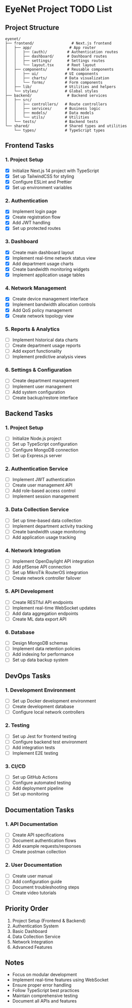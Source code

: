 # EyeNet Project TODO List

## Project Structure
```
eyenet/
├── frontend/                 # Next.js frontend
│   ├── app/                 # App router
│   │   ├── (auth)/         # Authentication routes
│   │   ├── dashboard/      # Dashboard routes
│   │   ├── settings/       # Settings routes
│   │   └── layout.tsx      # Root layout
│   ├── components/         # Reusable components
│   │   ├── ui/            # UI components
│   │   ├── charts/        # Data visualization
│   │   └── forms/         # Form components
│   ├── lib/               # Utilities and helpers
│   └── styles/            # Global styles
├── backend/                # Backend services
│   ├── src/
│   │   ├── controllers/   # Route controllers
│   │   ├── services/      # Business logic
│   │   ├── models/        # Data models
│   │   └── utils/         # Utilities
│   └── tests/             # Backend tests
└── shared/                # Shared types and utilities
    └── types/             # TypeScript types
```

## Frontend Tasks

### 1. Project Setup
- [x] Initialize Next.js 14 project with TypeScript
- [x] Set up TailwindCSS for styling
- [x] Configure ESLint and Prettier
- [x] Set up environment variables

### 2. Authentication
- [x] Implement login page
- [x] Create registration flow
- [x] Add JWT handling
- [x] Set up protected routes

### 3. Dashboard
- [x] Create main dashboard layout
- [x] Implement real-time network status view
- [x] Add department usage charts
- [x] Create bandwidth monitoring widgets
- [x] Implement application usage tables

### 4. Network Management
- [x] Create device management interface
- [x] Implement bandwidth allocation controls
- [x] Add QoS policy management
- [x] Create network topology view

### 5. Reports & Analytics
- [ ] Implement historical data charts
- [ ] Create department usage reports
- [ ] Add export functionality
- [ ] Implement predictive analysis views

### 6. Settings & Configuration
- [ ] Create department management
- [ ] Implement user management
- [ ] Add system configuration
- [ ] Create backup/restore interface

## Backend Tasks

### 1. Project Setup
- [ ] Initialize Node.js project
- [ ] Set up TypeScript configuration
- [ ] Configure MongoDB connection
- [ ] Set up Express.js server

### 2. Authentication Service
- [ ] Implement JWT authentication
- [ ] Create user management API
- [ ] Add role-based access control
- [ ] Implement session management

### 3. Data Collection Service
- [ ] Set up time-based data collection
- [ ] Implement department activity tracking
- [ ] Create bandwidth usage monitoring
- [ ] Add application usage tracking

### 4. Network Integration
- [ ] Implement OpenDaylight API integration
- [ ] Add pfSense API connection
- [ ] Set up MikroTik RouterOS integration
- [ ] Create network controller failover

### 5. API Development
- [ ] Create RESTful API endpoints
- [ ] Implement real-time WebSocket updates
- [ ] Add data aggregation endpoints
- [ ] Create ML data export API

### 6. Database
- [ ] Design MongoDB schemas
- [ ] Implement data retention policies
- [ ] Add indexing for performance
- [ ] Set up data backup system

## DevOps Tasks

### 1. Development Environment
- [ ] Set up Docker development environment
- [ ] Create development database
- [ ] Configure local network controllers

### 2. Testing
- [ ] Set up Jest for frontend testing
- [ ] Configure backend test environment
- [ ] Add integration tests
- [ ] Implement E2E testing

### 3. CI/CD
- [ ] Set up GitHub Actions
- [ ] Configure automated testing
- [ ] Add deployment pipeline
- [ ] Set up monitoring

## Documentation Tasks

### 1. API Documentation
- [ ] Create API specifications
- [ ] Document authentication flows
- [ ] Add example requests/responses
- [ ] Create postman collection

### 2. User Documentation
- [ ] Create user manual
- [ ] Add configuration guide
- [ ] Document troubleshooting steps
- [ ] Create video tutorials

## Priority Order
1. Project Setup (Frontend & Backend)
2. Authentication System
3. Basic Dashboard
4. Data Collection Service
5. Network Integration
6. Advanced Features

## Notes
- Focus on modular development
- Implement real-time features using WebSocket
- Ensure proper error handling
- Follow TypeScript best practices
- Maintain comprehensive testing
- Document all APIs and features
